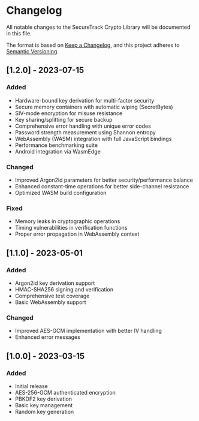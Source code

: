 # Changelog

All notable changes to the SecureTrack Crypto Library will be documented in this file.

The format is based on [Keep a Changelog](https://keepachangelog.com/en/1.0.0/),
and this project adheres to [Semantic Versioning](https://semver.org/spec/v2.0.0.html).

## [1.2.0] - 2023-07-15

### Added

- Hardware-bound key derivation for multi-factor security
- Secure memory containers with automatic wiping (SecretBytes)
- SIV-mode encryption for misuse resistance
- Key sharing/splitting for secure backup
- Comprehensive error handling with unique error codes
- Password strength measurement using Shannon entropy
- WebAssembly (WASM) integration with full JavaScript bindings
- Performance benchmarking suite
- Android integration via WasmEdge

### Changed

- Improved Argon2id parameters for better security/performance balance
- Enhanced constant-time operations for better side-channel resistance
- Optimized WASM build configuration

### Fixed

- Memory leaks in cryptographic operations
- Timing vulnerabilities in verification functions
- Proper error propagation in WebAssembly context

## [1.1.0] - 2023-05-01

### Added

- Argon2id key derivation support
- HMAC-SHA256 signing and verification
- Comprehensive test coverage
- Basic WebAssembly support

### Changed

- Improved AES-GCM implementation with better IV handling
- Enhanced error messages

## [1.0.0] - 2023-03-15

### Added

- Initial release
- AES-256-GCM authenticated encryption
- PBKDF2 key derivation
- Basic key management
- Random key generation
